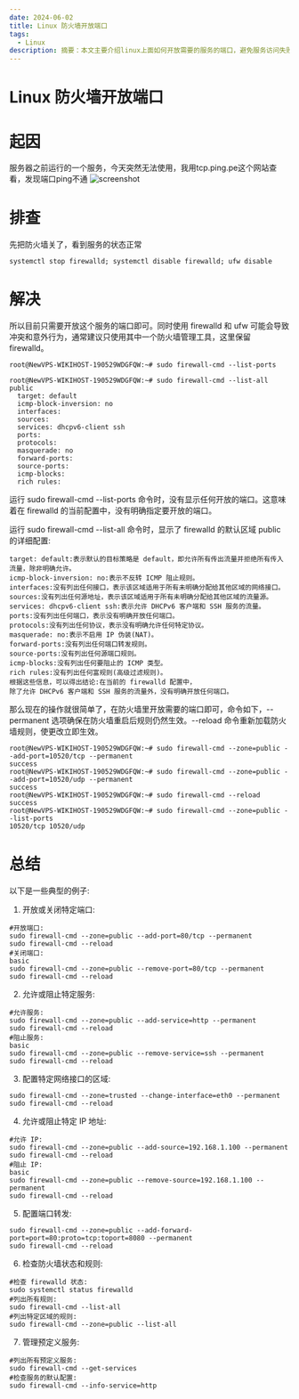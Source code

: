 ```yaml
---
date: 2024-06-02
title: Linux 防火墙开放端口
tags:
  - Linux
description: 摘要：本文主要介绍linux上面如何开放需要的服务的端口，避免服务访问失败。
---
```


# Linux 防火墙开放端口
# 起因  

服务器之前运行的一个服务，今天突然无法使用，我用tcp.ping.pe这个网站查看，发现端口ping不通
![screenshot](https://pub-833348ee5761457dbfac749bcd651384.r2.dev/datablog%2Fcdc755b69f023db8f21e84494e6844abc0c0fdcd07bebfaa17231de8b29e3a84.webp)

# 排查
先把防火墙关了，看到服务的状态正常
```
systemctl stop firewalld; systemctl disable firewalld; ufw disable
```
# 解决
所以目前只需要开放这个服务的端口即可。同时使用 firewalld 和 ufw 可能会导致冲突和意外行为，通常建议只使用其中一个防火墙管理工具，这里保留firewalld。

```
root@NewVPS-WIKIHOST-190529WDGFQW:~# sudo firewall-cmd --list-ports

root@NewVPS-WIKIHOST-190529WDGFQW:~# sudo firewall-cmd --list-all
public
  target: default
  icmp-block-inversion: no
  interfaces:
  sources:
  services: dhcpv6-client ssh
  ports:
  protocols:
  masquerade: no
  forward-ports:
  source-ports:
  icmp-blocks:
  rich rules:
```
运行 sudo firewall-cmd --list-ports 命令时，没有显示任何开放的端口。这意味着在 firewalld 的当前配置中，没有明确指定要开放的端口。  

运行 sudo firewall-cmd --list-all 命令时，显示了 firewalld 的默认区域 public 的详细配置:
```
target: default:表示默认的目标策略是 default，即允许所有传出流量并拒绝所有传入流量，除非明确允许。
icmp-block-inversion: no:表示不反转 ICMP 阻止规则。
interfaces:没有列出任何接口，表示该区域适用于所有未明确分配给其他区域的网络接口。
sources:没有列出任何源地址，表示该区域适用于所有未明确分配给其他区域的流量源。
services: dhcpv6-client ssh:表示允许 DHCPv6 客户端和 SSH 服务的流量。
ports:没有列出任何端口，表示没有明确开放任何端口。
protocols:没有列出任何协议，表示没有明确允许任何特定协议。
masquerade: no:表示不启用 IP 伪装(NAT)。
forward-ports:没有列出任何端口转发规则。
source-ports:没有列出任何源端口规则。
icmp-blocks:没有列出任何要阻止的 ICMP 类型。
rich rules:没有列出任何富规则(高级过滤规则)。
根据这些信息，可以得出结论:在当前的 firewalld 配置中，  
除了允许 DHCPv6 客户端和 SSH 服务的流量外，没有明确开放任何端口。
```

那么现在的操作就很简单了，在防火墙里开放需要的端口即可，命令如下，--permanent 选项确保在防火墙重启后规则仍然生效。--reload 命令重新加载防火墙规则，使更改立即生效。
```
root@NewVPS-WIKIHOST-190529WDGFQW:~# sudo firewall-cmd --zone=public --add-port=10520/tcp --permanent
success
root@NewVPS-WIKIHOST-190529WDGFQW:~# sudo firewall-cmd --zone=public --add-port=10520/udp --permanent
success
root@NewVPS-WIKIHOST-190529WDGFQW:~# sudo firewall-cmd --reload
success
root@NewVPS-WIKIHOST-190529WDGFQW:~# sudo firewall-cmd --zone=public --list-ports
10520/tcp 10520/udp
```

# 总结
以下是一些典型的例子:

1. 开放或关闭特定端口:
```
#开放端口:
sudo firewall-cmd --zone=public --add-port=80/tcp --permanent
sudo firewall-cmd --reload
#关闭端口:
basic
sudo firewall-cmd --zone=public --remove-port=80/tcp --permanent
sudo firewall-cmd --reload
```
2. 允许或阻止特定服务:
```
#允许服务:
sudo firewall-cmd --zone=public --add-service=http --permanent
sudo firewall-cmd --reload
#阻止服务:
basic
sudo firewall-cmd --zone=public --remove-service=ssh --permanent
sudo firewall-cmd --reload
```
3. 配置特定网络接口的区域:
```
sudo firewall-cmd --zone=trusted --change-interface=eth0 --permanent
sudo firewall-cmd --reload
```
4. 允许或阻止特定 IP 地址:
```
#允许 IP:
sudo firewall-cmd --zone=public --add-source=192.168.1.100 --permanent
sudo firewall-cmd --reload
#阻止 IP:
basic
sudo firewall-cmd --zone=public --remove-source=192.168.1.100 --permanent
sudo firewall-cmd --reload
```
5. 配置端口转发:
```
sudo firewall-cmd --zone=public --add-forward-port=port=80:proto=tcp:toport=8080 --permanent
sudo firewall-cmd --reload
```
6. 检查防火墙状态和规则:
```
#检查 firewalld 状态:
sudo systemctl status firewalld
#列出所有规则:
sudo firewall-cmd --list-all
#列出特定区域的规则:
sudo firewall-cmd --zone=public --list-all
```
7. 管理预定义服务:
```
#列出所有预定义服务:
sudo firewall-cmd --get-services
#检查服务的默认配置:
sudo firewall-cmd --info-service=http
```

<Comment />